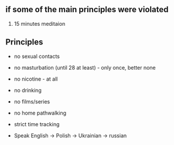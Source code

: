 ## if some of the main principles were violated
1. 15 minutes meditaion

## Principles
- no sexual contacts
- no masturbation (until 28 at least) - only once, better none
- no nicotine - at all
- no drinking
- no films/series
- no home pathwalking
- strict time tracking

- Speak English -> Polish -> Ukrainian -> russian